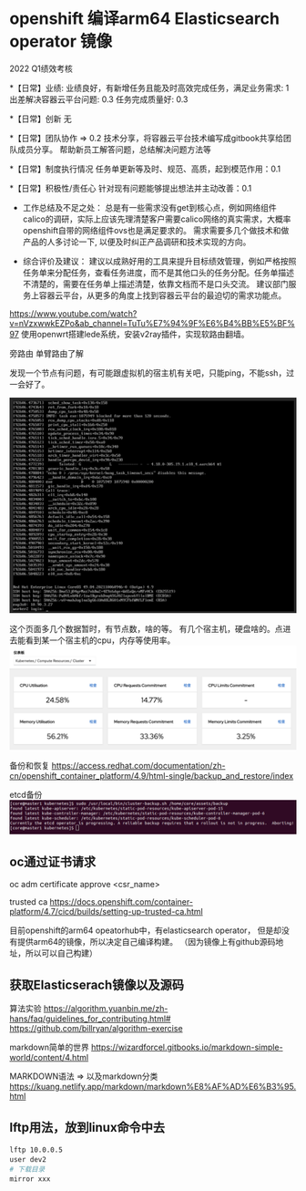 # openshift 编译arm64 Elasticsearch operator 镜像


2022 Q1绩效考核

*【日常】业绩:
  业绩良好，有新增任务且能及时高效完成任务，满足业务需求: 1
  出差解决容器云平台问题: 0.3
  任务完成质量好: 0.3

*【日常】创新
  无

*【日常】团队协作 => 0.2
  技术分享，将容器云平台技术编写成gitbook共享给团队成员分享。
  帮助新员工解答问题，总结解决问题方法等

*【日常】制度执行情况
  任务单更新等及时、规范、高质，起到模范作用：0.1

*【日常】积极性/责任心
  针对现有问题能够提出想法并主动改善：0.1


* 工作总结及不足之处：
  总是有一些需求没有get到核心点，例如网络组件calico的调研，实际上应该先理清楚客户需要calico网络的真实需求，大概率openshift自带的网络组件ovs也是满足要求的。
  需求需要多几个做技术和做产品的人多讨论一下, 以便及时纠正产品调研和技术实现的方向。
  

* 综合评价及建议：
  建议以成熟好用的工具来提升目标绩效管理，例如严格按照任务单来分配任务，查看任务进度，而不是其他口头的任务分配。任务单描述不清楚的，需要在任务单上描述清楚，依靠文档而不是口头交流。
  建议部门服务上容器云平台，从更多的角度上找到容器云平台的最迫切的需求功能点。




https://www.youtube.com/watch?v=nVzxwwkEZPo&ab_channel=TuTu%E7%94%9F%E6%B4%BB%E5%BF%97
使用openwrt搭建lede系统，安装v2ray插件，实现软路由翻墙。

旁路由 单臂路由了解

发现一个节点有问题，有可能跟虚拟机的宿主机有关吧，只能ping，不能ssh，过一会好了。

![](2022-03-17-11-59-33.png)

这个页面多几个数据暂时，有节点数，啥的等。
有几个宿主机，硬盘啥的。点进去能看到某一个宿主机的cpu，内存等使用率。
![](2022-03-16-14-03-50.png)

备份和恢复
https://access.redhat.com/documentation/zh-cn/openshift_container_platform/4.9/html-single/backup_and_restore/index

etcd备份
![](2022-03-14-21-27-51.png)

## oc通过证书请求
oc adm certificate approve <csr_name>


trusted ca
https://docs.openshift.com/container-platform/4.7/cicd/builds/setting-up-trusted-ca.html

目前openshift的arm64 opeatorhub中，有elasticsearch operator，
但是却没有提供arm64的镜像，所以决定自己编译构建。
（因为镜像上有github源码地址，所以可以自己构建）

## 获取Elasticserach镜像以及源码


算法实验
https://algorithm.yuanbin.me/zh-hans/faq/guidelines_for_contributing.html#
https://github.com/billryan/algorithm-exercise

markdown简单的世界
https://wizardforcel.gitbooks.io/markdown-simple-world/content/4.html

MARKDOWN语法
  => 以及markdown分类
https://kuang.netlify.app/markdown/markdown%E8%AF%AD%E6%B3%95.html

## lftp用法，放到linux命令中去

```bash
lftp 10.0.0.5
user dev2
# 下载目录
mirror xxx
```
